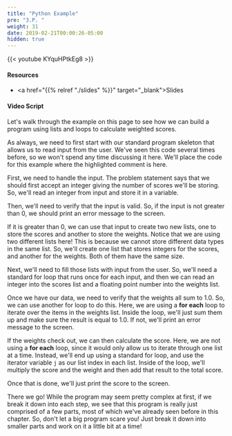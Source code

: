 ```yaml
---
title: "Python Example"
pre: "3.P. "
weight: 31
date: 2019-02-21T00:00:26-05:00
hidden: true
---
```


{{< youtube KYquHPtkEg8 >}}

#### Resources

* <a href="{{% relref "./slides" %}}" target="_blank">Slides</a>

#### Video Script

Let's walk through the example on this page to see how we can build a program using lists and loops to calculate weighted scores.

As always, we need to first start with our standard program skeleton that allows us to read input from the user. We've seen this code several times before, so we won't spend any time discussing it here. We'll place the code for this example where the highlighted comment is here.

First, we need to handle the input. The problem statement says that we should first accept an integer giving the number of scores we'll be storing. So, we'll read an integer from input and store it in a variable.

Then, we'll need to verify that the input is valid. So, if the input is not greater than 0, we should print an error message to the screen.

If it is greater than 0, we can use that input to create two new lists, one to store the scores and another to store the weights. Notice that we are using two different lists here! This is because we cannot store different data types in the same list. So, we'll create one list that stores integers for the scores, and another for the weights. Both of them have the same size.

Next, we'll need to fill those lists with input from the user. So, we'll need a standard for loop that runs once for each input, and then we can read an integer into the scores list and a floating point number into the weights list.

Once we have our data, we need to verify that the weights all sum to 1.0. So, we can use another for loop to do this. Here, we are using a **for each** loop to iterate over the items in the weights list. Inside the loop, we'll just sum them up and make sure the result is equal to 1.0. If not, we'll print an error message to the screen.

If the weights check out, we can then calculate the score. Here, we are not using a **for each** loop, since it would only allow us to iterate through one list at a time. Instead, we'll end up using a standard for loop, and use the iterator variable `j` as our list index in each list. Inside of the loop, we'll multiply the score and the weight and then add that result to the total score.

Once that is done, we'll just print the score to the screen.

There we go! While the program may seem pretty complex at first, if we break it down into each step, we see that this program is really just comprised of a few parts, most of which we've already seen before in this chapter. So, don't let a big program scare you! Just break it down into smaller parts and work on it a little bit at a time!
